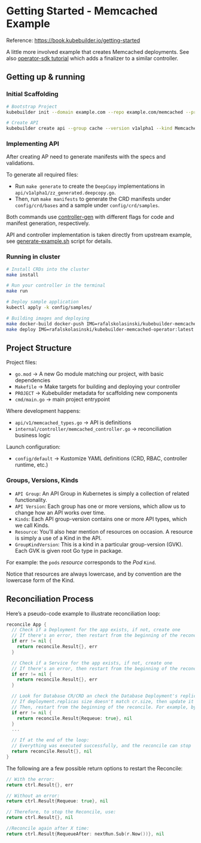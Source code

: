 # Getting Started - Memcached Example

Reference: https://book.kubebuilder.io/getting-started

A little more involved example that creates Memcached deployments.
See also [operator-sdk tutorial](https://sdk.operatorframework.io/docs/building-operators/golang/tutorial/) which adds a finalizer to a similar controller.

## Getting up & running

### Initial Scaffolding

```bash
# Bootstrap Project
kubebuilder init --domain example.com --repo example.com/memcached --project-name memcached

# Create API
kubebuilder create api --group cache --version v1alpha1 --kind Memcached
```

### Implementing API

After creating AP need to generate manifests with the specs and validations.

To generate all required files:

- Run `make generate` to create the `DeepCopy` implementations in `api/v1alpha1/zz_generated.deepcopy.go`.
- Then, run `make manifests` to generate the CRD manifests under `config/crd/bases` and a sample under `config/crd/samples`.

Both commands use [controller-gen](https://book.kubebuilder.io/reference/controller-gen) with different flags for code and manifest generation, respectively.

API and controller implementation is taken directly from upstream example, see [generate-example.sh](./generate-example.sh) script for details.

### Running in cluster

```bash
# Install CRDs into the cluster
make install

# Run your controller in the terminal
make run

# Deploy sample application
kubectl apply -k config/samples/

# Building images and deploying
make docker-build docker-push IMG=rafalskolasinski/kubebuilder-memcached-operator:latest
make deploy IMG=rafalskolasinski/kubebuilder-memcached-operator:latest
```

## Project Structure

Project files:

- `go.mod` → A new Go module matching our project, with basic dependencies
- `Makefile` → Make targets for building and deploying your controller
- `PROJECT` → Kubebuilder metadata for scaffolding new components
- `cmd/main.go` → main project entrypoint

Where development happens:

- `api/v1/memcached_types.go` → API is definitions
- `internal/controller/memcached_controller.go` → reconciliation business logic

Launch configuration:

- `config/default` → Kustomize YAML definitions (CRD, RBAC, controller runtime, etc.)

### **Groups, Versions, Kinds**

- `API Group`: An API Group in Kubernetes is simply a collection of related functionality.
- `API Version`: Each group has one or more versions, which allow us to change how an API works over time.
- `Kinds`: Each API group-version contains one or more API types, which we call Kinds.
- `Resource`: You’ll also hear mention of resources on occasion. A resource is simply a use of a Kind in the API.
- `GroupKindVersion`: This is a kind in a particular group-version (GVK). Each GVK is given root Go type in package.

For example: the `pods` *resource* corresponds to the *Pod* `Kind`.

Notice that resources are always lowercase, and by convention are the lowercase form of the Kind.


## Reconciliation Process

Here’s a pseudo-code example to illustrate reconciliation loop:
```go
reconcile App {
  // Check if a Deployment for the app exists, if not, create one
  // If there's an error, then restart from the beginning of the reconcile
  if err != nil {
    return reconcile.Result{}, err
  }

  // Check if a Service for the app exists, if not, create one
  // If there's an error, then restart from the beginning of the reconcile
  if err != nil {
    return reconcile.Result{}, err
  }

  // Look for Database CR/CRD an check the Database Deployment's replicas size
  // If deployment.replicas size doesn't match cr.size, then update it
  // Then, restart from the beginning of the reconcile. For example, by returning `reconcile.Result{Requeue: true}, nil`.
  if err != nil {
    return reconcile.Result{Requeue: true}, nil
  }
  ...

  // If at the end of the loop:
  // Everything was executed successfully, and the reconcile can stop
  return reconcile.Result{}, nil
}
```

The following are a few possible return options to restart the Reconcile:
```go
// With the error:
return ctrl.Result{}, err

// Without an error:
return ctrl.Result{Requeue: true}, nil

// Therefore, to stop the Reconcile, use:
return ctrl.Result{}, nil

//Reconcile again after X time:
return ctrl.Result{RequeueAfter: nextRun.Sub(r.Now())}, nil
```
